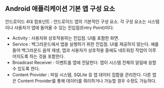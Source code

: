 ## Android 애플리케이션 기본 앱 구성 요소
안드로이드 4대 컴포넌트 : 안드로이드 앱의 기본적인 구성 요소. 각 구성 요소는 시스템이나 사용자가 앱에 들어올 수 있는 진입점(Entry Point)이다.  
- Activity : 사용자와 상호작용하는 진입점. UI를 포함한 화면. 
- Service : 백그라운드에서 앱을 실행하기 위한 진입점. UI를 제공하지 않는다. 예를 들어 백그라운드 음악 재생, 앱과 사용자가 상호작용 중에도 네트워킹 작업이 이루어지도록 하는 것을 포함한다.  
- Broadcast Receiver : 이벤트를 앱에 전달한다. 앱이 시스템 전체의 알림에 응할 수 있도록 한다.  
- Content Provider : 파일 시스템, SQLite 등 앱 데이터 집합을 관리한다. 다른 앱은 Content Provider를 통해 데이터를 쿼리하거나 가능할 경우 수정도 가능하다. 
